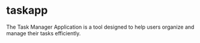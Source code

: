 # taskapp
The Task Manager Application is a tool designed to help users organize and manage their tasks efficiently.
